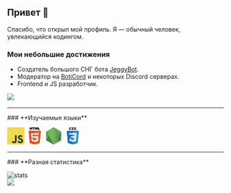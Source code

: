 ## Привет 👋

Спасибо, что открыл мой профиль. Я — обычный человек, увлекающийся кодингом.

### Мои небольшие достижения
- Создатель большого СНГ бота [JeggyBot](https://www.jeggybot.ml).
- Модератор на [BotiCord](https://boticord.top) и некоторых Discord серверах.
- Frontend и JS разработчик.

<a href="https://discord.gg/gbAC9sa">
  <img src="http://invidget.switchblade.xyz/gbAC9sa" />
</a>

<hr>
### **Изучаемые языки**

<img height="40" src="https://raw.githubusercontent.com/github/explore/80688e429a7d4ef2fca1e82350fe8e3517d3494d/topics/javascript/javascript.png">  <img height="40" src="https://raw.githubusercontent.com/github/explore/80688e429a7d4ef2fca1e82350fe8e3517d3494d/topics/html/html.png">  <img height="40" src="https://raw.githubusercontent.com/github/explore/80688e429a7d4ef2fca1e82350fe8e3517d3494d/topics/nodejs/nodejs.png">  <img height="40" src="https://raw.githubusercontent.com/github/explore/80688e429a7d4ef2fca1e82350fe8e3517d3494d/topics/css/css.png"> 

<hr>
### **Разная статистика**

![stats](https://github-readme-stats.vercel.app/api?username=MrVaDiM4iK&show_icons=true&theme=dark)
<br />
<a href="https://wakatime.com/@MrVaDiM4iK">
  <img src="https://github-readme-stats.vercel.app/api/wakatime?username=MrVaDiM4iK&show_icons=true&hide_border=false&theme=dark&layout=compact">
</a>
